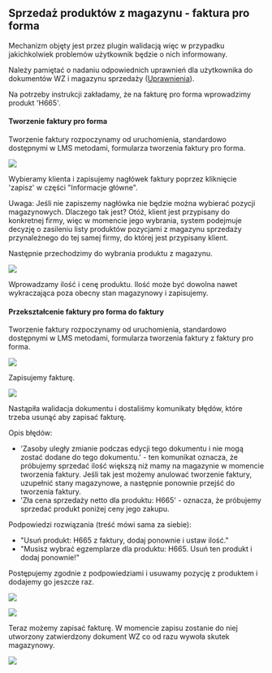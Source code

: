 ## Sprzedaż produktów z magazynu - faktura pro forma

Mechanizm objęty jest przez plugin walidacją więc w przypadku jakichkolwiek problemów użytkownik będzie o nich informowany.

Należy pamiętać o nadaniu odpowiednich uprawnień dla użytkownika do dokumentów WZ i magazynu sprzedaży ([Uprawnienia](uprawnienia.md)).

Na potrzeby instrukcji zakładamy, że na fakturę pro forma wprowadzimy produkt 'H665'.

#### Tworzenie faktury pro forma

Tworzenie faktury rozpoczynamy od uruchomienia, standardowo dostępnymi w LMS metodami, formularza tworzenia faktury pro forma.

![](https://www.chilan.com/lms-plus/screenshots/warehouse/wh-175.png)

Wybieramy klienta i zapisujemy nagłówek faktury poprzez kliknięcie 'zapisz' w części "Informacje główne".

Uwaga: Jeśli nie zapiszemy nagłówka nie będzie można wybierać pozycji magazynowych. Dlaczego tak jest? Otóż, klient jest przypisany do konkretnej firmy, więc w momencie jego wybrania, system podejmuje decyzję o zasileniu listy produktów pozycjami z magazynu sprzedaży przynależnego do tej samej firmy, do której jest przypisany klient.

Następnie przechodzimy do wybrania produktu z magazynu.

![](https://www.chilan.com/lms-plus/screenshots/warehouse/wh-176.png)

Wprowadzamy ilość i cenę produktu. Ilość może być dowolna nawet wykraczająca poza obecny stan magazynowy i zapisujemy.

#### Przekształcenie faktury pro forma do faktury

Tworzenie faktury rozpoczynamy od uruchomienia, standardowo dostępnymi w LMS metodami, formularza tworzenia faktury z faktury pro forma.

![](https://www.chilan.com/lms-plus/screenshots/warehouse/wh-177.png)

Zapisujemy fakturę.

![](https://www.chilan.com/lms-plus/screenshots/warehouse/wh-178.png)

Nastąpiła walidacja dokumentu i dostaliśmy komunikaty błędów, które trzeba usunąć aby zapisać fakturę.

Opis błędów:

- 'Zasoby uległy zmianie podczas edycji tego dokumentu i nie mogą zostać dodane do tego dokumentu.' - ten komunikat oznacza, że próbujemy sprzedać ilość większą niż mamy na magazynie w momencie tworzenia faktury. Jeśli tak jest możemy anulować tworzenie faktury, uzupełnić stany magazynowe, a następnie ponownie przejść do tworzenia faktury.
- 'Zła cena sprzedaży netto dla produktu: H665' - oznacza, że próbujemy sprzedać produkt poniżej ceny jego zakupu.

Podpowiedzi rozwiązania (treść mówi sama za siebie):

- "Usuń produkt: H665 z faktury, dodaj ponownie i ustaw ilość."
- "Musisz wybrać egzemplarze dla produktu: H665. Usuń ten produkt i dodaj ponownie!"

Postępujemy zgodnie z podpowiedziami i usuwamy pozycję z produktem i dodajemy go jeszcze raz.

![](https://www.chilan.com/lms-plus/screenshots/warehouse/wh-179.png)

![](https://www.chilan.com/lms-plus/screenshots/warehouse/wh-180.png)

Teraz możemy zapisać fakturę. W momencie zapisu zostanie do niej utworzony zatwierdzony dokument WZ co od razu wywoła skutek magazynowy.

![](https://www.chilan.com/lms-plus/screenshots/warehouse/wh-181.png)
